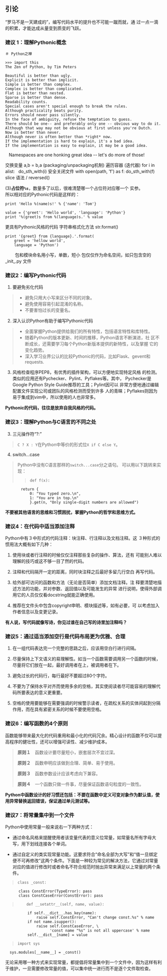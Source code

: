 ## 引论

“罗马不是一天建成的”，编写代码水平的提升也不可能一蹴而就，通
过一点一滴的积累，才能达成从量变到质变的飞跃。

### 建议 1：理解Pythonic概念

    ＃ Python之禅

    >>> import this
    The Zen of Python, by Tim Peters

    Beautiful is better than ugly.
    Explicit is better than implicit.
    Simple is better than complex.
    Complex is better than complicated.
    Flat is better than nested.
    Sparse is better than dense.
    Readability counts.
    Special cases aren't special enough to break the rules.
    Although practicality beats purity.
    Errors should never pass silently.
    In the face of ambiguity, refuse the temptation to guess.
    There should be one-- and preferably only one -- obvious way to do it.
    Although that way may not be obvious at first unless you're Dutch.
    Now is better than never.
    Although never is often better than *right* now.
    If the implementation is hard to explain, it's a bad idea.
    If the implementation is easy to explain, it may be a good idea.
    Namespaces are one honking great idea -- let's do more of those!
    
  交换变量 a,b = b,a (packaging/unpackaging机制)
        遍历容器 (迭代器)
        for i in alist:
            do_sth_with(i)
        安全关闭文件
        with open(path, 'f') as f:
            do_sth_with(f)
    slice 语法 / reversed()

(3)**占位符`%s`**，数量多了以后，很难清楚哪一个占位符对应哪一个
实参。  
所以相对应的Pythonic代码是这样的：

    print 'Hello %(name)s!' % {'name': 'Tom'}

    value = {'greet': 'Hello world', 'language': 'Python'}
    print '%(greet)s from %(language)s.' % value

更具有Pythonic风格的代码
字符串格式化方法 str.format()

    print '{greet} from {language}.'.format(
        greet = 'hellow world',
        language = 'Python')
        
包和模块命名用小写，单数，短小
包仅仅作为命名空间，如只包含空的_init_.py 文件

### 建议2：编写Pythonic代码

1. 要避免劣化代码
> * 避免只用大小写来区分不同的对象。
> * 避免使用容易引起混淆的名称。
> * 不要害怕过长的变量名。

2. 深入认识Python有助于编写Pythonic代码
> * 全面掌握Python提供给我们的所有特性，包括语言特性和库特性。
> * 随着Python的版本更新、时间的推移，Python语言不断演进，社
区不断成长，还需要学习每个Python新版本提供的新特性，以及掌握
它的变化趋势。
> * 深入学习业界公认的比较Pythonic的代码，比如Flask、gevent和
requests.

3. 风格检查程序PEP8，有优秀的插件架构，可以方便地实现特定风格
的检测。类似的应用还有Pychecker、Pylint、Pyflakes等。其中，
Pychecker是Google Python Style Guide推荐的工具；Pylint因可以
非常方便地通过编辑配置文件实现公司或团队的风格检测而受到许多
人的青睐；Pyflakes则因为易于集成到vim中，所以使用的人也非常多。

**Pythonic的代码，往往是放弃自我风格的代码。**

### 建议3：理解Python与C语言的不同之处

3. 三元操作符“?:”
> `C ? X : Y`在Python中等价的形式位`X if C else Y`。

4. switch...case
> Python中没有C语言那样的`switch...case`分之语句。
> 可以用以下跳转来实现：
>>     def f(x):
           return {
               0: "You typed zero.\n",
               1: "You are in top.\n"
               }.get(n, "Only single-digit numbers are allowed")

**不要被其他语言的思维和习惯困扰，掌握Python的哲学和思维方式。**

### 建议4：在代码中适当添加注释

Python中有３中形式的代码注释：块注释、行注释以及文档注释。这
３种形式的惯用法大概有如下几种：　　

1. 使用块或者行注释的时候仅仅注释那些复杂的操作、算法，还有
可能别人难以理解的技巧或这不够一目了然的代码。

2. 注释和代码隔开一定的距离，同时块注释之后最好多留几行空白
再写代码。

3. 给外部可访问的函数和方法（无论是否简单）添加文档注释。注
释要清楚地描述方法的功能，并对参数、返回值以及可能发生的异常
进行说明，使得外部调用它的人员仅仅看docstring就能正确使用。

4. 推荐在文件头中包含copyright申明、模块描述等，如有必要，可
以考虑加入作者信息以及变更记录。

**有人说，写代码就像写诗，你见过谁在自己写的诗里加注释吗？**

### 建议5：通过适当添加空行是代码布局更为优雅、合理

1. 在一组代码表达完一个完整的思路之后，应该用空白行进行间隔。

2. 尽量保持上下文语义的易理解性。如当一个函数需要调用另一个函数的时候，尽量将它们放在一起，最好调用者在上，被调用者在下。

3. 避免过长的代码行，每行最好不要超过80个字符。

4. 不要为了保持水平对齐而使用多余的空格，其实使阅读者尽可能容易的理解代码所要表达的意义更重要。

5. 空格的使用要能够在需要强调的时候警示读者，在疏松关系的实体间起到分隔作用，而在具有紧密关系的时候不要使用空格。

### 建议6：编写函数的4个原则

函数能够带来最大化的代码重用和最小化的代码冗余。精心设计的函数不仅可以提高程序的健壮性，还可以增强可读性、减少维护成本。

> **原则１**　函数设计要尽量短小，嵌套层次不宜过深。
>
> **原则２**　函数申明应该做到合理、简单、易于使用。
>
> **原则３**　函数参数设计应该考虑向下兼容。
>
> **原则４**　一个函数只做一件事，尽量保证函数语句粒度的一致性。

**Python中函数设计的好习惯还包括：不要在函数中定义可变对象作为默认值，使用异常替换返回错误，保证通过单元测试等。**

### 建议7：将常量集中到一个文件

Python中使用常量一般来说右一下两种方式：

* 通过命名风格来提醒使用者该变量代表的意义位常量，如常量名所有字母大写，用下划线连接各个单词。

* 通过自定义的类实现常量功能。这要求符合“命名全部为大写”和“值一旦绑定便不可再修改”这两个条件。下面是一种较为常见的解决方法，它通过对常量对应的值进行修改时或者命名不符合规范时抛出异常来满足以上常量的两个条件。

>     class _const:
          class ConstError(TypeError): pass
          class ConstCaseError(ConstError): pass

>         def __setattr__(self, name, value):
              if self.__dict__.has_key(name):
                  raise self.ConstError, "Can't change const.%s" % name
              if not name.isupper():
                  raise self.ConstCaseError, \
                        'const name "%s" is not all uppercase' % name
              self.__dict__[name] = value

>     import sys
      sys.modules[__name__] = _const()

无论采用哪一种方式来实现常量，都提倡将常量集中到一个文件中，因为这样有利于维护，一旦需要修改常量的值，可以集中统一进行而不是逐个文件取检查。
